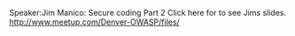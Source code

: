 Speaker:Jim Manico: Secure coding Part 2 Click here for to see Jims
slides. <http://www.meetup.com/Denver-OWASP/files/>